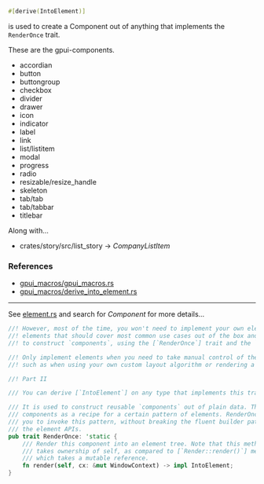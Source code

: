 
```rust
#[derive(IntoElement)]
```

is used to create a Component out of anything that implements the `RenderOnce` trait.

These are the gpui-components.

- accordian
- button
- buttongroup
- checkbox
- divider
- drawer
- icon
- indicator
- label
- link
- list/listitem
- modal
- progress
- radio
- resizable/resize_handle
- skeleton
- tab/tab
- tab/tabbar
- titlebar

Along with...

- crates/story/src/list_story -> *CompanyListItem*

### References

- [gpui_macros/gpui_macros.rs](https://github.com/zed-industries/zed/blob/main/crates/gpui_macros/src/gpui_macros.rs)
- [gpui_macros/derive_into_element.rs](https://github.com/zed-industries/zed/blob/main/crates/gpui_macros/src/derive_into_element.rs)

---

See [element.rs](https://github.com/zed-industries/zed/blob/main/crates/gpui/src/element.rs)
and search for *Component* for more details...

```rust
//! However, most of the time, you won't need to implement your own elements. GPUI provides a number of
//! elements that should cover most common use cases out of the box and it's recommended that you use those
//! to construct `components`, using the [`RenderOnce`] trait and the `#[derive(IntoElement)]` macro.

//! Only implement elements when you need to take manual control of the layout and painting process,
//! such as when using your own custom layout algorithm or rendering a code editor.

//! Part II

/// You can derive [`IntoElement`] on any type that implements this trait.

/// It is used to construct reusable `components` out of plain data. Think of
/// components as a recipe for a certain pattern of elements. RenderOnce allows
/// you to invoke this pattern, without breaking the fluent builder pattern of
/// the element APIs.
pub trait RenderOnce: 'static {
    /// Render this component into an element tree. Note that this method
    /// takes ownership of self, as compared to [`Render::render()`] method
    /// which takes a mutable reference.
    fn render(self, cx: &mut WindowContext) -> impl IntoElement;
}
```


```
